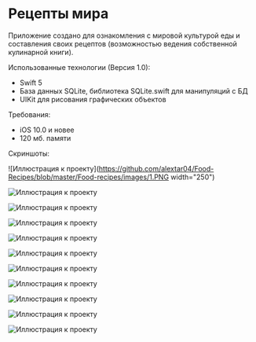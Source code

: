 # Рецепты мира
Приложение создано для ознакомления с мировой культурой еды и составления своих рецептов (возможностью ведения собственной кулинарной книги). 

Использованные технологии (Версия 1.0):
- Swift 5
- База данных SQLite, библиотека SQLite.swift для манипуляций с БД
- UIKit для рисования графических объектов 

Требования:
- iOS 10.0 и новее
- 120 мб. памяти

Скриншоты:

![Иллюстрация к проекту](https://github.com/alextar04/Food-Recipes/blob/master/Food-recipes/images/1.PNG width="250")

![Иллюстрация к проекту](https://github.com/alextar04/Food-Recipes/blob/master/Food-recipes/images/2.PNG)

![Иллюстрация к проекту](https://github.com/alextar04/Food-Recipes/blob/master/Food-recipes/images/3.PNG)

![Иллюстрация к проекту](https://github.com/alextar04/Food-Recipes/blob/master/Food-recipes/images/4.PNG)

![Иллюстрация к проекту](https://github.com/alextar04/Food-Recipes/blob/master/Food-recipes/images/5.PNG)

![Иллюстрация к проекту](https://github.com/alextar04/Food-Recipes/blob/master/Food-recipes/images/6.PNG)

![Иллюстрация к проекту](https://github.com/alextar04/Food-Recipes/blob/master/Food-recipes/images/7.PNG)

![Иллюстрация к проекту](https://github.com/alextar04/Food-Recipes/blob/master/Food-recipes/images/8.PNG)

![Иллюстрация к проекту](https://github.com/alextar04/Food-Recipes/blob/master/Food-recipes/images/9.PNG)

![Иллюстрация к проекту](https://github.com/alextar04/Food-Recipes/blob/master/Food-recipes/images/10.PNG)

![Иллюстрация к проекту](https://github.com/alextar04/Food-Recipes/blob/master/Food-recipes/images/11.PNG)
